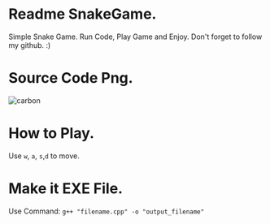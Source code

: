# Readme SnakeGame.
Simple Snake Game.
Run Code, Play Game and Enjoy.
Don't forget to follow my github. :)

# Source Code Png.
![carbon](https://user-images.githubusercontent.com/79792270/141613926-841de89d-9717-4ff9-9288-26648b50bbbb.png)


# How to Play.
Use `w`, `a`, `s`,`d` to move.

# Make it EXE File.
Use Command: `g++ "filename.cpp" -o "output_filename"`
